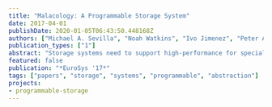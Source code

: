 ```yaml
---
title: "Malacology: A Programmable Storage System"
date: 2017-04-01
publishDate: 2020-01-05T06:43:50.448168Z
authors: ["Michael A. Sevilla", "Noah Watkins", "Ivo Jimenez", "Peter Alvaro", "Shel Finkelstein", "Jeff LeFevre", "Carlos Maltzahn"]
publication_types: ["1"]
abstract: "Storage systems need to support high-performance for special-purpose data processing applications that run on an evolving storage device technology landscape. This puts tremendous pressure on storage systems to support rapid change both in terms of their interfaces and their performance. But adapting storage systems can be difficult because unprincipled changes might jeopardize years of code-hardening and performance optimization efforts that were necessary for users to entrust their data to the storage system. We introduce the programmable storage approach, which exposes internal services and abstractions of the storage stack as building blocks for higher-level services. We also build a prototype to explore how existing abstractions of common storage system services can be leveraged to adapt to the needs of new data processing systems and the increasing variety of storage devices. We illustrate the advantages and challenges of this approach by composing existing internal abstractions into two new higher-level services: a file system metadata load balancer and a high-performance distributed shared-log. The evaluation demonstrates that our services inherit desirable qualities of the back-end storage system, including the ability to balance load, efficiently propagate service metadata, recover from failure, and navigate trade-offs between latency and throughput using leases."
featured: false
publication: "*EuroSys '17*"
tags: ["papers", "storage", "systems", "programmable", "abstraction"]
projects:
- programmable-storage
---
```


